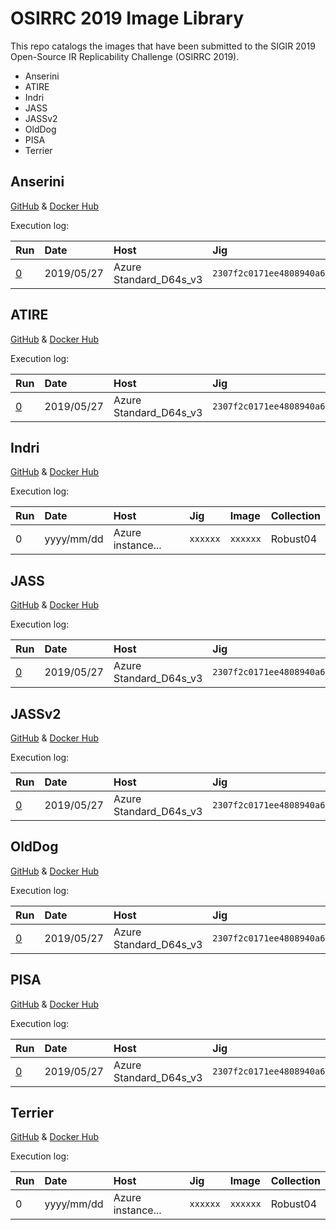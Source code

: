 # OSIRRC 2019 Image Library

This repo catalogs the images that have been submitted to the SIGIR 2019 Open-Source IR Replicability Challenge (OSIRRC 2019).

+ Anserini
+ ATIRE
+ Indri
+ JASS
+ JASSv2
+ OldDog
+ PISA
+ Terrier

## Anserini

[GitHub](https://github.com/osirrc/anserini-docker) & [Docker Hub](https://hub.docker.com/r/osirrc2019/anserini)

Execution log:

Run | Date | Host | Jig | Image | Collection |
:----|:----|:-----|:----|:------|:-----------|
[0](runs/anserini/0) | 2019/05/27 | Azure Standard_D64s_v3 | `2307f2c0171ee4808940a634e471955f55def1a3` | `dd4fbde7ff06db3ed0b1fdb76b7fab063aeddabd` | Robust04

## ATIRE

[GitHub](https://github.com/osirrc/atire-docker) & [Docker Hub](https://hub.docker.com/r/osirrc2019/atire)

Execution log:

Run | Date | Host | Jig | Image | Collection |
:----|:----|:-----|:----|:------|:-----------|
[0](runs/atire/0) | 2019/05/27 | Azure Standard_D64s_v3 | `2307f2c0171ee4808940a634e471955f55def1a3` | `ebdc0762b07d4395b85d766b0e5df08b6855fae5` | Robust04

## Indri

[GitHub]() & [Docker Hub]()

Execution log:

Run | Date | Host | Jig | Image | Collection |
:----|:----|:-----|:----|:------|:-----------|
0 | yyyy/mm/dd | Azure instance... | `xxxxxx` | `xxxxxx` | Robust04

## JASS

[GitHub](https://github.com/osirrc/jass-docker) & [Docker Hub](https://hub.docker.com/r/osirrc2019/jass)

Execution log:

Run | Date | Host | Jig | Image | Collection |
:----|:----|:-----|:----|:------|:-----------|
[0](runs/jass/0) | 2019/05/27 | Azure Standard_D64s_v3 | `2307f2c0171ee4808940a634e471955f55def1a3` | `16480cfa196f0a3463744eafbf579a86942efa91` | Robust04

## JASSv2

[GitHub](https://github.com/osirrc/jassv2-docker) & [Docker Hub](https://hub.docker.com/r/osirrc2019/jassv2)

Execution log:

Run | Date | Host | Jig | Image | Collection |
:----|:----|:-----|:----|:------|:-----------|
[0](runs/jassv2/0) | 2019/05/27 | Azure Standard_D64s_v3 | `2307f2c0171ee4808940a634e471955f55def1a3` | `018981e564bb3adc9401a3d2d24166dbf6092b38` | Robust04

## OldDog

[GitHub](https://github.com/osirrc/olddog-docker) & [Docker Hub](https://hub.docker.com/r/osirrc2019/olddog)

Execution log:

Run | Date | Host | Jig | Image | Collection |
:----|:----|:-----|:----|:------|:-----------|
[0](runs/olddog/0) | 2019/05/27 | Azure Standard_D64s_v3 | `2307f2c0171ee4808940a634e471955f55def1a3` | `dd8b23036b76cd0f2d004b6823b0c17065013eb7` | Robust04

## PISA

[GitHub](https://github.com/osirrc/pisa-docker) & [Docker Hub](https://hub.docker.com/r/osirrc2019/pisa)

Execution log:

Run | Date | Host | Jig | Image | Collection |
:----|:----|:-----|:----|:------|:-----------|
[0](runs/pisa/0) | 2019/05/27 | Azure Standard_D64s_v3 | `2307f2c0171ee4808940a634e471955f55def1a3` | `095e9ce8b3e07ce1066b527dfd1ea8ae72f92a16` | Robust04

## Terrier

[GitHub](https://github.com/osirrc/terrier-docker) & [Docker Hub](https://hub.docker.com/r/osirrc2019/terrier)

Execution log:

Run | Date | Host | Jig | Image | Collection |
:----|:----|:-----|:----|:------|:-----------|
0 | yyyy/mm/dd | Azure instance... | `xxxxxx` | `xxxxxx` | Robust04
